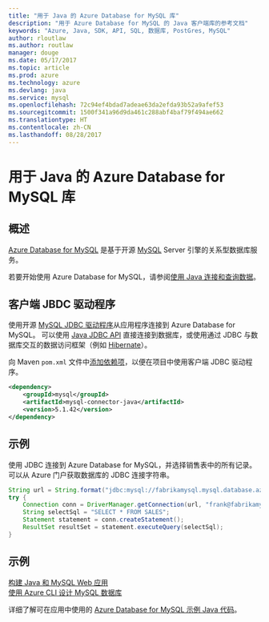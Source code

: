 ```yaml
---
title: "用于 Java 的 Azure Database for MySQL 库"
description: "用于 Azure Database for MySQL 的 Java 客户端库的参考文档"
keywords: "Azure, Java, SDK, API, SQL, 数据库, PostGres, MySQL"
author: rloutlaw
ms.author: routlaw
manager: douge
ms.date: 05/17/2017
ms.topic: article
ms.prod: azure
ms.technology: azure
ms.devlang: java
ms.service: mysql
ms.openlocfilehash: 72c94ef4bdad7adeae63da2efda93b52a9afef53
ms.sourcegitcommit: 1500f341a96d9da461c288abf4baf79f494ae662
ms.translationtype: HT
ms.contentlocale: zh-CN
ms.lasthandoff: 08/28/2017
---
```

# <a name="azure-database-for-mysql-libraries-for-java"></a>用于 Java 的 Azure Database for MySQL 库

## <a name="overview"></a>概述

[Azure Database for MySQL](/azure/sql-database/sql-database-technical-overview) 是基于开源 [MySQL](https://www.mysql.com/) Server 引擎的关系型数据库服务。 

若要开始使用 Azure Database for MySQL，请参阅[使用 Java 连接和查询数据](/azure/mysql/connect-java)。

## <a name="client-jbdc-driver"></a>客户端 JBDC 驱动程序

使用开源 [MySQL JDBC 驱动程序](https://dev.mysql.com/downloads/connector/j/)从应用程序连接到 Azure Database for MySQL。 可以使用 [Java JDBC API](https://docs.oracle.com/javase/8/docs/technotes/guides/jdbc/) 直接连接到数据库，或使用通过 JDBC 与数据库交互的数据访问框架（例如 [Hibernate](http://hibernate.org/)）。

向 Maven `pom.xml` 文件中[添加依赖项](https://maven.apache.org/guides/getting-started/index.html#How_do_I_use_external_dependencies)，以便在项目中使用客户端 JDBC 驱动程序。  

```XML
<dependency>
    <groupId>mysql</groupId>
    <artifactId>mysql-connector-java</artifactId>
    <version>5.1.42</version>
</dependency>
```   

## <a name="example"></a>示例

使用 JDBC 连接到 Azure Database for MySQL，并选择销售表中的所有记录。 可以从 Azure 门户获取数据库的 JDBC 连接字符串。

```java
String url = String.format("jdbc:mysql://fabrikamysql.mysql.database.azure.com:3306/fabrikamdb?verifyServerCertificate=true&useSSL=true&requireSSL=false");
try {
    Connection conn = DriverManager.getConnection(url, "frank@fabrikamysql", "aBcDeFgHiJkL");
    String selectSql = "SELECT * FROM SALES";
    Statement statement = conn.createStatement();
    ResultSet resultSet = statement.executeQuery(selectSql);
}
```

## <a name="samples"></a>示例

[构建 Java 和 MySQL Web 应用](/azure/app-service-web/app-service-web-tutorial-java-mysql)   
[使用 Azure CLI 设计 MySQL 数据库](/azure/mysql/tutorial-design-database-using-cli)   

详细了解可在应用中使用的 [Azure Database for MySQL 示例 Java 代码](https://azure.microsoft.com/resources/samples/?platform=java&term=mysql)。
